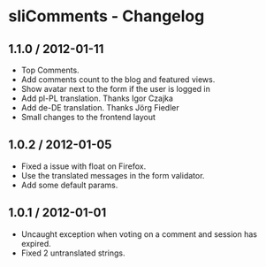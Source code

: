 # sliComments - Changelog #

## 1.1.0 / 2012-01-11 ##

  * Top Comments.
  * Add comments count to the blog and featured views.
  * Show avatar next to the form if the user is logged in
  * Add pl-PL translation. Thanks Igor Czajka
  * Add de-DE translation. Thanks Jörg Fiedler
  * Small changes to the frontend layout

## 1.0.2 / 2012-01-05 ##

  * Fixed a issue with float on Firefox.
  * Use the translated messages in the form validator.
  * Add some default params.

## 1.0.1 / 2012-01-01 ##

  * Uncaught exception when voting on a comment and session has expired.
  * Fixed 2 untranslated strings.